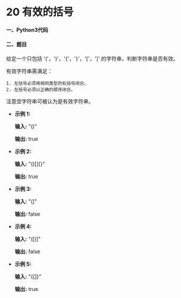 # 20 有效的括号

#### 一、Python3代码

#### 二、题目

给定一个只包括 '('，')'，'{'，'}'，'['，']' 的字符串，判断字符串是否有效。

有效字符串需满足：

    1. 左括号必须用相同类型的右括号闭合。
    2. 左括号必须以正确的顺序闭合。

注意空字符串可被认为是有效字符串。

* **示例 1:**

    **输入:** "()"
    
    **输出:** true

* **示例 2:**

    **输入:** "()[]{}"
    
    **输出:** true

* **示例 3:**

    **输入:** "(]"
    
    **输出:** false

* **示例 4:**

    **输入:** "([)]"
    
    **输出:** false

* **示例 5:**

    **输入:** "{[]}"
    
    **输出:** true


